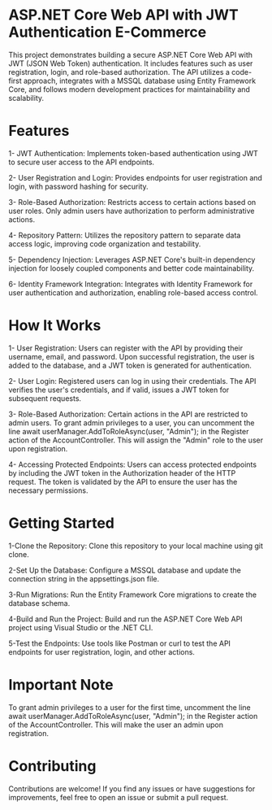 # ASP.NET Core Web API with JWT Authentication E-Commerce
This project demonstrates building a secure ASP.NET Core Web API with JWT (JSON Web Token) authentication. It includes features such as user registration, login, and role-based authorization. The API utilizes a code-first approach, integrates with a MSSQL database using Entity Framework Core, and follows modern development practices for maintainability and scalability.

# Features
1- JWT Authentication: Implements token-based authentication using JWT to secure user access to the API endpoints. 

2- User Registration and Login: Provides endpoints for user registration and login, with password hashing for security.

3- Role-Based Authorization: Restricts access to certain actions based on user roles. Only admin users have authorization to perform administrative actions.

4- Repository Pattern: Utilizes the repository pattern to separate data access logic, improving code organization and testability.

5- Dependency Injection: Leverages ASP.NET Core's built-in dependency injection for loosely coupled components and better code maintainability.

6- Identity Framework Integration: Integrates with Identity Framework for user authentication and authorization, enabling role-based access control.

# How It Works
1- User Registration: Users can register with the API by providing their username, email, and password. Upon successful registration, the user is added to the database, and a JWT token is generated for authentication.

2- User Login: Registered users can log in using their credentials. The API verifies the user's credentials, and if valid, issues a JWT token for subsequent requests.

3- Role-Based Authorization: Certain actions in the API are restricted to admin users. To grant admin privileges to a user, you can uncomment the line await userManager.AddToRoleAsync(user, "Admin"); in the Register action of the AccountController. This will assign the "Admin" role to the user upon registration.

4- Accessing Protected Endpoints: Users can access protected endpoints by including the JWT token in the Authorization header of the HTTP request. The token is validated by the API to ensure the user has the necessary permissions.

# Getting Started
1-Clone the Repository: Clone this repository to your local machine using git clone.

2-Set Up the Database: Configure a MSSQL database and update the connection string in the appsettings.json file.

3-Run Migrations: Run the Entity Framework Core migrations to create the database schema.

4-Build and Run the Project: Build and run the ASP.NET Core Web API project using Visual Studio or the .NET CLI.

5-Test the Endpoints: Use tools like Postman or curl to test the API endpoints for user registration, login, and other actions.

# Important Note
To grant admin privileges to a user for the first time, uncomment the line await userManager.AddToRoleAsync(user, "Admin"); in the Register action of the AccountController. This will make the user an admin upon registration.
# Contributing
Contributions are welcome! If you find any issues or have suggestions for improvements, feel free to open an issue or submit a pull request.

